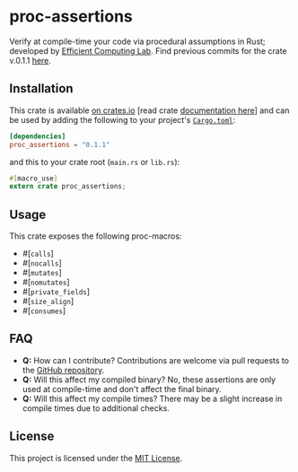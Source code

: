 # proc-assertions

Verify at compile-time your code via procedural assumptions in Rust; developed by [Efficient Computing Lab](https://www.yecl.org/). 
Find previous commits for the crate v.0.1.1 [here](https://github.com/Ramla-I/static-assertions/tree/antonmel).

## Installation

This crate is available
[on crates.io](https://crates.io/crates/proc_assertions) [read crate [documentation here](https://docs.rs/proc_assertions/0.1.1/proc_assertions/)] and can be used by
adding the following to your project's
[`Cargo.toml`](https://doc.rust-lang.org/cargo/reference/manifest.html):

```toml
[dependencies]
proc_assertions = "0.1.1"
```

and this to your crate root (`main.rs` or `lib.rs`):

```rust
#[macro_use]
extern crate proc_assertions;
```

## Usage

This crate exposes the following proc-macros:
- #[`calls`]
- #[`nocalls`]
- #[`mutates`]
- #[`nomutates`]
- #[`private_fields`]
- #[`size_align`]
- #[`consumes`]

## FAQ

- **Q:** How can I contribute?
Contributions are welcome via pull requests to the [GitHub repository](https://github.com/anton-mel/proc-assertions).
- **Q:** Will this affect my compiled binary?
No, these assertions are only used at compile-time and don't affect the final binary.
- **Q:** Will this affect my compile times?
There may be a slight increase in compile times due to additional checks.

## License

This project is licensed under the [MIT License](https://github.com/anton-mel/proc-assertions/LICENSE-MIT).
